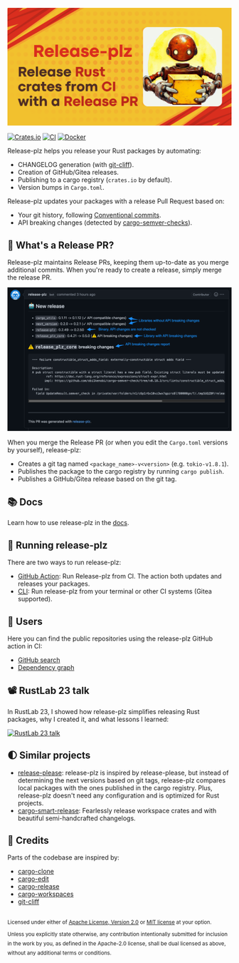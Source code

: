 [![release-plz-logo](website/static/img/release-plz-social-card.png)](https://release-plz.ieni.dev)

[![Crates.io](https://img.shields.io/crates/v/release-plz.svg)](https://crates.io/crates/release-plz)
[![CI](https://github.com/MarcoIeni/release-plz/workflows/CI/badge.svg)](https://github.com/MarcoIeni/release-plz/actions)
[![Docker](https://badgen.net/badge/icon/docker?icon=docker&label)](https://hub.docker.com/r/marcoieni/release-plz)

Release-plz helps you release your Rust packages by automating:

- CHANGELOG generation (with [git-cliff](https://git-cliff.org)).
- Creation of GitHub/Gitea releases.
- Publishing to a cargo registry (`crates.io` by default).
- Version bumps in `Cargo.toml`.

Release-plz updates your packages with a release Pull Request based on:

- Your git history, following [Conventional commits](https://www.conventionalcommits.org/).
- API breaking changes (detected by [cargo-semver-checks](https://github.com/obi1kenobi/cargo-semver-checks)).

## 🤔 What's a Release PR?

Release-plz maintains Release PRs, keeping them up-to-date as you merge additional commits. When you're
ready to create a release, simply merge the release PR.

![pr](website/docs/assets/pr.png)

When you merge the Release PR (or when you edit the `Cargo.toml` versions by yourself),
release-plz:

- Creates a git tag named `<package_name>-v<version>` (e.g. `tokio-v1.8.1`).
- Publishes the package to the cargo registry by running `cargo publish`.
- Publishes a GitHub/Gitea release based on the git tag.

## 📚 Docs

Learn how to use release-plz in the [docs](https://release-plz.ieni.dev/).

## 🤖 Running release-plz

There are two ways to run release-plz:

- [GitHub Action](https://release-plz.ieni.dev/docs/github): Run Release-plz from CI. The action both updates and releases your packages.
- [CLI](https://release-plz.ieni.dev/docs/usage): Run release-plz from your terminal or other CI systems (Gitea supported).

## 💖 Users

Here you can find the public repositories using the release-plz GitHub action in CI:

- [GitHub search](https://github.com/search?type=code&q=path%3A*.yml+OR+path%3A*.yaml+MarcoIeni%2Frelease-plz-action%40)
- [Dependency graph](https://github.com/MarcoIeni/release-plz-action/network/dependents)

## 📽️ RustLab 23 talk

In RustLab 23, I showed how release-plz simplifies releasing Rust packages, why I created it, and what lessons I learned:

[![RustLab 23 talk](https://github.com/MarcoIeni/release-plz/assets/11428655/30e94b65-9077-454d-8ced-6f77d0344f0c)](https://www.youtube.com/watch?v=kXPBVGDkQSs)

## 🌓 Similar projects

- [release-please](https://github.com/googleapis/release-please): release-plz is inspired by release-please,
  but instead of determining the next versions based on git tags, release-plz compares local packages with
  the ones published in the cargo registry.
  Plus, release-plz doesn't need any configuration and is optimized for Rust projects.
- [cargo-smart-release](https://github.com/Byron/cargo-smart-release):
  Fearlessly release workspace crates and with beautiful semi-handcrafted changelogs.

## 🙏 Credits

Parts of the codebase are inspired by:

- [cargo-clone](https://github.com/JanLikar/cargo-clone)
- [cargo-edit](https://github.com/killercup/cargo-edit)
- [cargo-release](https://github.com/crate-ci/cargo-release)
- [cargo-workspaces](https://github.com/pksunkara/cargo-workspaces)
- [git-cliff](https://github.com/orhun/git-cliff)

<br>

<sup>
Licensed under either of <a href="LICENSE-APACHE">Apache License, Version 2.0</a>
or <a href="LICENSE-MIT">MIT license</a> at your option.
</sup>

<br>

<sub>
Unless you explicitly state otherwise, any contribution intentionally submitted
for inclusion in the work by you, as defined in the Apache-2.0 license, shall be
dual licensed as above, without any additional terms or conditions.
</sub>
